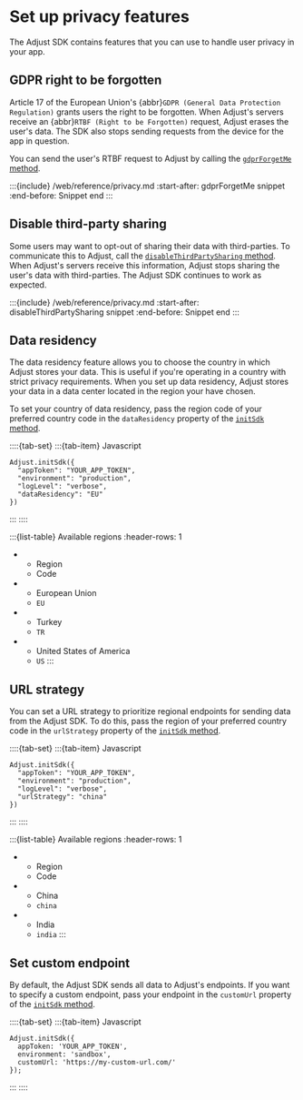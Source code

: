 # Set up privacy features

The Adjust SDK contains features that you can use to handle user privacy in your app.

## GDPR right to be forgotten

Article 17 of the European Union's {abbr}`GDPR (General Data Protection Regulation)` grants users the right to be forgotten. When Adjust's servers receive an {abbr}`RTBF (Right to be Forgotten)` request, Adjust erases the user's data. The SDK also stops sending requests from the device for the app in question.

You can send the user's RTBF request to Adjust by calling the [`gdprForgetMe` method](web-gdprForgetMe-invocation).

:::{include} /web/reference/privacy.md
:start-after: gdprForgetMe snippet
:end-before: Snippet end
:::

## Disable third-party sharing

Some users may want to opt-out of sharing their data with third-parties. To communicate this to Adjust, call the [`disableThirdPartySharing` method](web-disableThirdPartySharing-invocation). When Adjust's servers receive this information, Adjust stops sharing the user's data with third-parties. The Adjust SDK continues to work as expected.

:::{include} /web/reference/privacy.md
:start-after: disableThirdPartySharing snippet
:end-before: Snippet end
:::

## Data residency

The data residency feature allows you to choose the country in which Adjust stores your data. This is useful if you're operating in a country with strict privacy requirements. When you set up data residency, Adjust stores your data in a data center located in the region your have chosen.

To set your country of data residency, pass the region code of your preferred country code in the `dataResidency` property of the [`initSdk` method](web-initSdk-invocation).

::::{tab-set}
:::{tab-item} Javascript
```{code-block} js
Adjust.initSdk({
  "appToken": "YOUR_APP_TOKEN",
  "environment": "production",
  "logLevel": "verbose",
  "dataResidency": "EU"
})
```
:::
::::

:::{list-table} Available regions
:header-rows: 1

* - Region
   - Code
* - European Union
   - `EU`
* - Turkey
   - `TR`
* - United States of America
   - `US`
:::

## URL strategy

You can set a URL strategy to prioritize regional endpoints for sending data from the Adjust SDK. To do this, pass the region of your preferred country code in the `urlStrategy` property of the [`initSdk` method](web-initSdk-invocation).

::::{tab-set}
:::{tab-item} Javascript
```{code-block} js
Adjust.initSdk({
  "appToken": "YOUR_APP_TOKEN",
  "environment": "production",
  "logLevel": "verbose",
  "urlStrategy": "china"
})
```
:::
::::

:::{list-table} Available regions
:header-rows: 1

* - Region
   - Code
* - China
   - `china`
* - India
   - `india`
:::

## Set custom endpoint

By default, the Adjust SDK sends all data to Adjust's endpoints. If you want to specify a custom endpoint, pass your endpoint in the `customUrl` property of the [`initSdk` method](web-initSdk-invocation).

::::{tab-set}
:::{tab-item} Javascript
```{code-block} js
Adjust.initSdk({
  appToken: 'YOUR_APP_TOKEN',
  environment: 'sandbox',
  customUrl: 'https://my-custom-url.com/'
});
```
:::
::::
